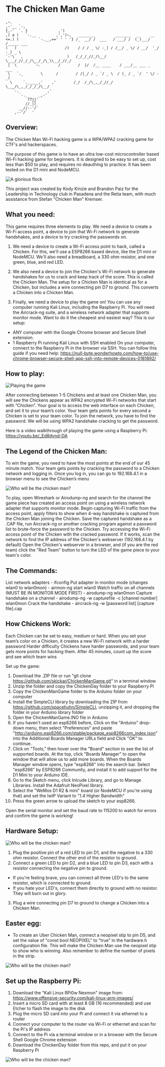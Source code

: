 The Chicken Man Game
======
    ,~.
    ,-'__ `-,
    {,-'  `. }              ,')
    ,( a )   `-.__         ,',')~,   ________         _______   _     __         
    <=.) (         `-.__,==' ' ' '} /_  __/ /  ___   / ___/ /  (_)___/ /_____ ___     
    (   )                      /)    / / / _ \/ -_) / /__/ _ \/ / __/  '_/ -_) _ \    
    `-'\   ,                    )   /_/_/_//_/\__/  \___/_//_/_/\__/_/\_\\__/_//_/    
     |  \        `~.        /        /  |/  /__ ____    / ___/__ ___ _  ___          
     \   `._        \      /        / /|_/ / _ `/ _ \  / (_ / _ `/  ' \/ -_)         
      \     `._____,'    ,'        /_/  /_/\_,_/_//_/  \___/\_,_/_/_/_/\__/          
       `-.             ,'
          `-._     _,-'
              77jj'
             //_||
          __//--'/`      
        ,--'/`  '

## Overview:

The Chicken Man Wi-Fi hacking game is a WPA/WPA2 cracking game for CTF's and hackerspaces.

The purpose of this game is to have an ultra low-cost microcontroller based Wi-Fi hacking game for beginners. It is designed to be easy to set up, cost less than $50 to play, and requires no deauthing to practice. It has been tested on the D1 mini and NodeMCU.

![A glorious flock](
https://media.giphy.com/media/XErcue5rxXKBdbw6u6/giphy.gif "PCC Hardware Setup")

This project was created by Kody Kinzie and Brandon Paiz for the Leadership in Technology club in Pasadena and the Retia team, with much assistance from Stefan "Chicken Man" Kremser. 


## What you need:

This game requires three elements to play. We need a device to create a Wi-Fi access point, a device to join that Wi-Fi network to generate handshakes, and a device to try cracking the passwords on.

1) We need a device to create a Wi-Fi access point to hack, called a Chicken. For this, we'll use a ESP8266 based device, like the D1 mini or NodeMCU. We'll also need a breadboard, a 330 ohm resistor, and one green, blue, and red LED.

2) We also need a device to join the Chicken's Wi-Fi network to generate handshakes for us to crack and keep track of the score. This is called the Chicken Man. The setup for a Chicken Man is identical as for a Chicken, but includes a wire connecting pin D7 to ground. This converts a Chicken into a Chicken Man.

3) Finally, we need a device to play the game on! You can use any computer running Kali Linux, including the Raspberry Pi. You will need the Aircrack-ng suite, and a wireless network adapter that supports monitor mode. Want to do it the cheapest and easiest way? This is our setup:
* ANY computer with the Google Chrome browser and Secure Shell extension.
* 1 Raspberry Pi running Kali Linux with SSH enabled
On your computer, connect to the Raspberry Pi in the browser via SSH. You can follow this guide if you need help: https://null-byte.wonderhowto.com/how-to/use-chrome-browser-secure-shell-app-ssh-into-remote-devices-0181892/

## How to play:

![Playing the game](https://i.imgur.com/uXYOqcX.jpg "The Chicken Man Game at PCC!")

After connecting between 1-5 Chickens and at least one Chicken Man, you will see the Chickens appear as WPA2 encrypted Wi-Fi networks that start with “Chicken”.
Your goal is to access the web interface on each Chicken, and set it to your team’s color.
Your team gets points for every second a Chicken is set to your team color.
To join the network, you have to find the password. We will be using WPA2 handshake cracking to get the password.

Here is a video walkthrough of playing the game using a Raspberry Pi: https://youtu.be/_Ed8dynd-DA

## The Legend of the Chicken Man:

To win the game, you need to have the most points at the end of our 45 minute match.
Your team gets points by cracking the password to a Chicken network and logging in. Once you log in, you can go to 192.168.4.1 in a browser menu to see the Chicken’s menu

![Who will be the chicken man?](https://i.imgur.com/CWArhK1.jpg "Set your team color!")

To play, open Wireshark or Airodump-ng and search for the channel the game piece has created an access point on using a wireless network adapter that supports monitor mode.
Begin capturing Wi-Fi traffic from the access point, apply filters to show when 4-way handshake is captured from the Chicken Man joining the Chicken.
Save the captured handshake as a .CAP file, run Aircrack-ng or another cracking program against a password list to brute-force the password to the Chicken.
Try accessing the Wi-Fi access point of the Chicken with the cracked password. If it works, scan the network to find the IP address of the Chicken's webserver (192.168.4.1 by default)
Open the Chicken's webserver in a browser, and (if you are the red team) click the "Red Team" button to turn the LED of the game piece to your team's color.

## The Commands:

List network adapters - ifconfig
Put adapter in monitor mode (changes wlan0 to wlan0mon) - airmon-ng start wlan0
Watch traffic on all channels (MUST BE IN MONITOR MODE FIRST) - airodump-ng wlan0mon
Capture handshake on a channel - airodump-ng -w capturefile -c [channel number] wlan0mon
Crack the handshake - aircrack-ng -w [password list] [capture file].cap

## How Chickens Work:

Each Chicken can be set to easy, medium or hard.
When you set your team’s color on a Chicken, it creates a new Wi-Fi network with a harder password
Harder difficulty Chickens have harder passwords, and your team gets more points for hacking them.
After 45 minutes, count up the score and see which team wins

Set up the game:
1) Download the .ZIP file or run "git clone https://github.com/skickar/ChickenManGame.git" in a terminal window
2) Unzip the folder and copy the ChickenDay folder to your Raspberry Pi
3) Copy the ChickenManGame folder to the Arduino folder on your computer
4) Install the SimpleCLI library by downloading the ZIP from https://github.com/spacehuhn/SimpleCLI, unzipping it, and dropping the folder in your Arduino library folder
5) Open the ChickenManGame.INO file in Arduino
6) If you haven't used an esp8266 before, Click on the "Arduino" drop-down menu, then select "Preferences" and paste "http://arduino.esp8266.com/stable/package_esp8266com_index.json" into the Additional Boards Manager URLs field and Click "OK" to continue.
7) Click on "Tools," then hover over the "Board" section to see the list of supported boards. At the top, click "Boards Manager" to open the window that will allow us to add more boards. When the Boards Manager window opens, type "esp8266" into the search bar. Select "esp8266" by ESP8266 Community, and install it to add support for the D1 Mini to your Arduino IDE.
8) Go to the Sketch menu, click Inlcude Library, and go to Manage Libraries. Install the Adafruit NeoPixel library.
9) Select the "WeMos D1 R2 & mini" board (or NodeMCU if you're using that) and set the IwIP Variant to "1.4 Higher Bandwidth"
10) Press the green arrow to upload the sketch to your esp8266.

Open the serial monitor and set the baud rate to 115200 to watch for errors and confirm the game is working!

## Hardware Setup:

![Who will be the chicken man?](https://i.imgur.com/WOdqsh2.jpg "WHO WILL BE THE CHICKEN MAN")


1) Plug the positive pin of a red LED to pin D1, and the negative to a 330 ohm resistor. Connect the other end of the resistor to ground.
2) Connect a green LED to pin D2, and a blue LED to pin D3, each with a resistor connecting the negative pin to ground.
* If you're feeling brave, you can connect all three LED's to the same resistor, which is connected to ground.
* If you hate your LED's, connect them directly to ground with no resistor. They will burn out in glory.
3) Plug a wire connecting pin D7 to ground to change a Chicken into a Chicken Man.

## Easter egg:
* To create an Uber Chicken Man, connect a neopixel stip to pin D5, and set the value of "const bool NEOPIXEL" to "true" in the hardware.h configuration file. This will make the Chicken Man use the neopixel stip to show who is winning. Also remember to define the number of pixels in the strip.

![Who will be the chicken man?](https://media.giphy.com/media/hQtpKVKeEYXtu4Ji8u/giphy.gif "WHO WILL BE THE CHICKEN MAN")


## Set up the Raspberry Pi:

1) Download the "Kali Linux RPi0w Nexmon" image from: https://www.offensive-security.com/kali-linux-arm-images/
2) Insert a micro SD card with at least 8 GB (16 recommended) and use Etcher to flash the image to the disk
3) Plug the micro SD card into your Pi and connect it via ethernet to a router
4) Connect your computer to the router via Wi-Fi or ethernet and scan for the Pi's IP address
5) Connect to the Pi via a terminal window or in a browser with the Secure Shell Google Chrome extension
6) Download the ChickenDay folder from this repo, and put it on your Raspberry Pi

![Who will be the chicken man?](https://i.imgur.com/AkssX5r.png "WHO WILL BE THE CHICKEN MAN")

